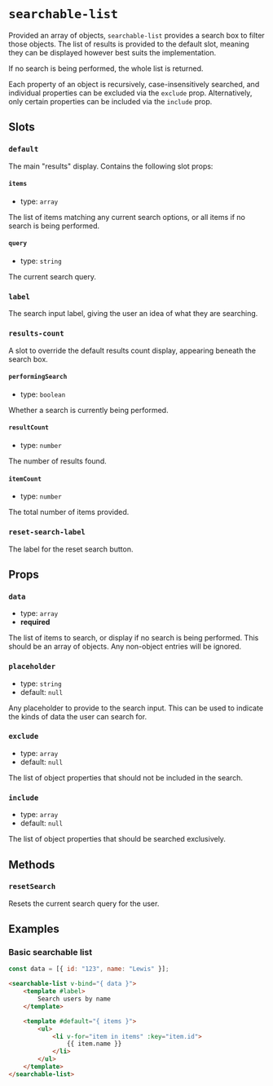 # `searchable-list`

Provided an array of objects, `searchable-list` provides a search box to filter those objects. The list of results is provided to the default slot, meaning they can be displayed however best suits the implementation.

If no search is being performed, the whole list is returned.

Each property of an object is recursively, case-insensitively searched, and individual properties can be excluded via the `exclude` prop. Alternatively, only certain properties can be included via the `include` prop.

## Slots

### `default`

The main "results" display. Contains the following slot props:

#### `items`

- type: `array`

The list of items matching any current search options, or all items if no search is being performed.

#### `query`

- type: `string`

The current search query.

### `label`

The search input label, giving the user an idea of what they are searching.

### `results-count`

A slot to override the default results count display, appearing beneath the search box.

#### `performingSearch`

- type: `boolean`

Whether a search is currently being performed.

#### `resultCount`

- type: `number`

The number of results found.

#### `itemCount`

- type: `number`

The total number of items provided.

### `reset-search-label`

The label for the reset search button.

## Props

### `data`

- type: `array`
- **required**

The list of items to search, or display if no search is being performed. This should be an array of objects. Any non-object entries will be ignored.

### `placeholder`

- type: `string`
- default: `null`

Any placeholder to provide to the search input. This can be used to indicate the kinds of data the user can search for.

### `exclude`

- type: `array`
- default: `null`

The list of object properties that should not be included in the search.

### `include`

- type: `array`
- default: `null`

The list of object properties that should be searched exclusively.

## Methods

### `resetSearch`

Resets the current search query for the user.

## Examples

### Basic searchable list

```js
const data = [{ id: "123", name: "Lewis" }];
```

```html
<searchable-list v-bind="{ data }">
	<template #label>
		Search users by name
	</template>

	<template #default="{ items }">
		<ul>
			<li v-for="item in items" :key="item.id">
				{{ item.name }}
			</li>
		</ul>
	</template>
</searchable-list>
```
